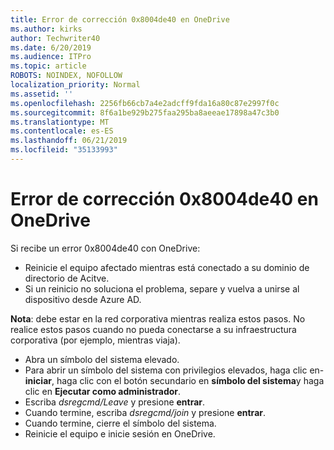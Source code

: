 ```yaml
---
title: Error de corrección 0x8004de40 en OneDrive
ms.author: kirks
author: Techwriter40
ms.date: 6/20/2019
ms.audience: ITPro
ms.topic: article
ROBOTS: NOINDEX, NOFOLLOW
localization_priority: Normal
ms.assetid: ''
ms.openlocfilehash: 2256fb66cb7a4e2adcff9fda16a80c87e2997f0c
ms.sourcegitcommit: 8f6a1be929b275faa295ba8aeeae17898a47c3b0
ms.translationtype: MT
ms.contentlocale: es-ES
ms.lasthandoff: 06/21/2019
ms.locfileid: "35133993"
---
```

# <a name="fix-0x8004de40-error-in-onedrive"></a>Error de corrección 0x8004de40 en OneDrive

Si recibe un error 0x8004de40 con OneDrive:

- Reinicie el equipo afectado mientras está conectado a su dominio de directorio de Acitve.
- Si un reinicio no soluciona el problema, separe y vuelva a unirse al dispositivo desde Azure AD. 

**Nota**: debe estar en la red corporativa mientras realiza estos pasos. No realice estos pasos cuando no pueda conectarse a su infraestructura corporativa (por ejemplo, mientras viaja). 

- Abra un símbolo del sistema elevado. 
- Para abrir un símbolo del sistema con privilegios elevados, haga clic en- **iniciar**, haga clic con el botón secundario en **símbolo del sistema**y haga clic en **Ejecutar como administrador**.
- Escriba *dsregcmd/Leave* y presione **entrar**.
- Cuando termine, escriba *dsregcmd/join* y presione **entrar**.
- Cuando termine, cierre el símbolo del sistema.
- Reinicie el equipo e inicie sesión en OneDrive.